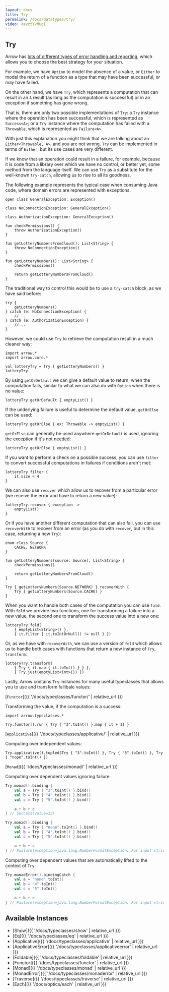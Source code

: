 ```yaml
---
layout: docs
title: Try
permalink: /docs/datatypes/try/
video: XavztYVMUqI
---
```


## Try

Arrow has [lots of different types of error handling and reporting](http://arrow-kt.io/docs/patterns/error_handling/), which allows you to choose the best strategy for your situation.

For example, we have `Option` to model the absence of a value, or `Either` to model the return of a function as a type that may have been successful, or may have failed.

On the other hand, we have `Try`, which represents a computation that can result in an `A` result (as long as the computation is successful) or in an exception if something has gone wrong.

That is, there are only two possible implementations of `Try`: a `Try` instance where the operation has been successful, which is represented as `Success<A>`; or a `Try` instance where the computation has failed with a `Throwable`, which is represented as `Failure<A>`.

With just this explanation you might think that we are talking about an `Either<Throwable, A>`, and you are not wrong. `Try` can be implemented in terms of `Either`, but its use cases are very different.

If we know that an operation could result in a failure, for example, because it is code from a library over which we have no control, or better yet, some method from the language itself. We can use `Try` as a substitute for the well-known `try-catch`, allowing us to rise to all its goodness.

The following example represents the typical case when consuming Java code, where domain errors are represented with exceptions.  

```kotlin:ank:silent
open class GeneralException: Exception()

class NoConnectionException: GeneralException()

class AuthorizationException: GeneralException()

fun checkPermissions() {
    throw AuthorizationException()
}

fun getLotteryNumbersFromCloud(): List<String> {
    throw NoConnectionException()
}

fun getLotteryNumbers(): List<String> {
    checkPermissions()

    return getLotteryNumbersFromCloud()
}
```

The traditional way to control this would be to use a `try-catch` block, as we have said before:

```kotlin:ank
try {
    getLotteryNumbers()
} catch (e: NoConnectionException) {
    //...
} catch (e: AuthorizationException) {
    //...
}
```

However, we could use `Try` to retrieve the computation result in a much cleaner way:

```kotlin:ank
import arrow.*
import arrow.core.*

val lotteryTry = Try { getLotteryNumbers() }
lotteryTry
```

By using `getOrDefault` we can give a default value to return, when the computation fails, similar to what we can also do with `Option` when there is no value:

```kotlin:ank
lotteryTry.getOrDefault { emptyList() }
```

If the underlying failure is useful to determine the default value, `getOrElse` can be used:

```kotlin:ank
lotteryTry.getOrElse { ex: Throwable -> emptyList() }
```

`getOrElse` can generally be used anywhere `getOrDefault` is used, ignoring the exception if it's not needed:

```kotlin:ank
lotteryTry.getOrElse { emptyList() }
```

If you want to perform a check on a possible success, you can use `filter` to convert successful computations in failures if conditions aren't met:

```kotlin:ank
lotteryTry.filter {
    it.size < 4
}
```

We can also use `recover` which allow us to recover from a particular error (we receive the error and have to return a new value):

```kotlin:ank
lotteryTry.recover { exception ->
    emptyList()
}
```

Or if you have another different computation that can also fail, you can use `recoverWith` to recover from an error (as you do with `recover`, but in this case, returning a new `Try`):

```kotlin:ank
enum class Source {
    CACHE, NETWORK
}

fun getLotteryNumbers(source: Source): List<String> {
    checkPermissions()

    return getLotteryNumbersFromCloud()
}

Try { getLotteryNumbers(Source.NETWORK) }.recoverWith {
    Try { getLotteryNumbers(Source.CACHE) }
}
```

When you want to handle both cases of the computation you can use `fold`. With `fold` we provide two functions, one for transforming a failure into a new value, the second one to transform the success value into a new one:

```kotlin:ank
lotteryTry.fold(
    { emptyList<String>() },
    { it.filter { it.toIntOrNull() != null } })
```

Or, as we have with `recoverWith`, we can use a version of `fold` which allows us to handle both cases with functions that return a new instance of `Try`, `transform`:

```kotlin:ank
lotteryTry.transform(
    { Try { it.map { it.toInt() } } },
    { Try.just(emptyList<Int>()) })
```

Lastly, Arrow contains `Try` instances for many useful typeclasses that allows you to use and transform fallibale values:

[`Functor`]({{ '/docs/typeclasses/functor/' | relative_url }})

Transforming the value, if the computation is a success:

```kotlin:ank
import arrow.typeclasses.*

Try.functor().run { Try { "3".toInt() }.map { it + 1} }
```

[`Applicative`]({{ '/docs/typeclasses/applicative/' | relative_url }})

Computing over independent values:

```kotlin:ank
Try.applicative().tupled(Try { "3".toInt() }, Try { "5".toInt() }, Try { "nope".toInt() })
```

[`Monad`]({{ '/docs/typeclasses/monad/' | relative_url }})

Computing over dependent values ignoring failure:

```kotlin
Try.monad().binding {
    val a = Try { "3".toInt() }.bind()
    val b = Try { "4".toInt() }.bind()
    val c = Try { "5".toInt() }.bind()

    a + b + c
} // Success(value=12)
```

```kotlin
Try.monad().binding {
    val a = Try { "none".toInt() }.bind()
    val b = Try { "4".toInt() }.bind()
    val c = Try { "5".toInt() }.bind()

    a + b + c
} // Failure(exception=java.lang.NumberFormatException: For input string: "none")
```

Computing over dependent values that are automatically lifted to the context of `Try`:

```kotlin
Try.monadError().bindingCatch {
    val a = "none".toInt()
    val b = "4".toInt()
    val c = "5".toInt()

    a + b + c
} // Failure(exception=java.lang.NumberFormatException: For input string: "none")
```

## Available Instances

* [Show]({{ '/docs/typeclasses/show' | relative_url }})
* [Eq]({{ '/docs/typeclasses/eq' | relative_url }})
* [Applicative]({{ '/docs/typeclasses/applicative' | relative_url }})
* [ApplicativeError]({{ '/docs/typeclasses/applicativeerror' | relative_url }})
* [Foldable]({{ '/docs/typeclasses/foldable' | relative_url }})
* [Functor]({{ '/docs/typeclasses/functor' | relative_url }})
* [Monad]({{ '/docs/typeclasses/monad' | relative_url }})
* [MonadError]({{ '/docs/typeclasses/monaderror' | relative_url }})
* [Traverse]({{ '/docs/typeclasses/traverse' | relative_url }})
* [Each]({{ '/docs/optics/each' | relative_url }})
